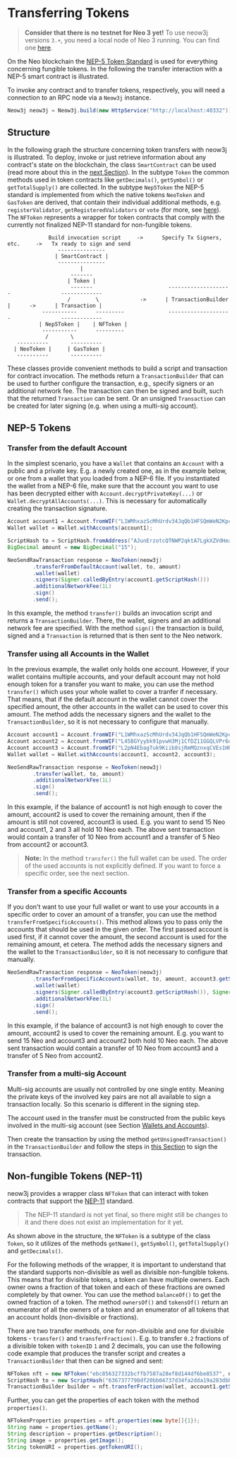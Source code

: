 # Transferring Tokens

> **Consider that there is no testnet for Neo 3 yet!** To use neow3j versions `3.+`, you need a local node of Neo 3 running.
> You can find one [here](http://github.com/axlabs/neo3-privatenet-docker).

On the Neo blockchain the [NEP-5 Token Standard](http://github.com/neo-project/proposals/blob/master/nep-5.mediawiki)
is used for everything concerning fungible tokens. In the following the transfer interaction with a NEP-5 smart contract is illustrated.

To invoke any contract and to transfer tokens, respectively, you will need a connection to an RPC node via a `Neow3j` instance.

```java
Neow3j neow3j = Neow3j.build(new HttpService("http://localhost:40332"));
```

## Structure

In the following graph the structure concerning token transfers with neow3j is illustrated. To deploy, invoke or just
retrieve information about any contract's state on the blockchain, the class `SmartContract` can be used (read more
about this in the [next Section](neo3_guides/contract_invocation.md)).
In the subtype `Token` the common methods used in token contracts like `getDecimals()`, `getSymbol()` or `getTotalSupply()`
are collected.
In the subtype `Nep5Token` the NEP-5 standard is implemented from which the native tokens `NeoToken` and `GasToken` are
derived, that contain their individual additional methods, e.g. `registerValidator`, `getRegisteredValidators` or `vote`
(for more, see [here](https://docs.neo.org/v3/docs/en-us/reference/scapi/api/neo.html)).
The `NFToken` represents a wrapper for token contracts that comply with the currently not finalized NEP-11 standard for
non-fungible tokens.

```
             Build invocation script     ->      Specify Tx Signers, etc.     ->   Tx ready to sign and send
                ---------------
               | SmartContract |
                ---------------
                       |
                    -------
                   | Token |
                    -------                        --------------------                -------------
                   /        \             ->      | TransactionBuilder |      ->      | Transaction |
           -----------      ---------              --------------------                -------------
          | Nep5Token |    | NFToken |
           -----------      ---------
            /       \
   ----------       ----------
  | NeoToken |     | GasToken |
   ----------       ----------
```

These classes provide convenient methods to build a script and transaction for contract invocation.
The methods return a `TransactionBuilder` that can be used to further configure the transaction,
e.g., specify signers or an additional network fee. The transaction can then be signed and built,
such that the returned `Transaction` can be sent. Or an unsigned `Transaction` can be created for
later signing (e.g. when using a multi-sig account).

## NEP-5 Tokens

### Transfer from the default Account

In the simplest scenario, you have a `Wallet` that contains an `Account` with a public and a private key. E.g. a newly
created one, as in the example below, or one from a wallet that you loaded from a NEP-6 file. If you instantiated
the wallet from a NEP-6 file, make sure that the account you want to use has been decrypted either with
`Account.decryptPrivateKey(...)` or `Wallet.decryptAllAccounts(...)`. This is necessary for automatically creating the
transaction signature.

```java
Account account1 = Account.fromWIF("L1WMhxazScMhUrdv34JqQb1HFSQmWeN2Kpc1R9JGKwL7CDNP21uR");
Wallet wallet = Wallet.withAccounts(account1);

ScriptHash to = ScriptHash.fromAddress("AJunErzotcQTNWP2qktA7LgkXZVdHea97H");
BigDecimal amount = new BigDecimal("15");

NeoSendRawTransaction response = NeoToken(neow3j)
        .transferFromDefaultAccount(wallet, to, amount)
        .wallet(wallet)
        .signers(Signer.calledByEntry(account1.getScriptHash()))
        .additionalNetworkFee(1L)
        .sign()
        .send();
```

In this example, the method `transfer()` builds an invocation script and returns a `TransactionBuilder`. There, the wallet, signers
and an additional network fee are specified. With the method `sign()` the transaction is build, signed and a `Transaction` is returned
that is then sent to the Neo network.

### Transfer using all Accounts in the Wallet

In the previous example, the wallet only holds one account. However, if your wallet contains
multiple accounts, and your default account may not hold enough token for a transfer you want to
make, you can use the method `transfer()` which uses your whole wallet to cover a tranfer if
necessary. That means, that if the default account in the wallet cannot cover the specified amount,
the other accounts in the wallet can be used to cover this amount. The method adds the necessary
signers and the wallet to the `TransactionBuilder`, so it is not necessary to configure that
manually.

```java
Account account1 = Account.fromWIF("L1WMhxazScMhUrdv34JqQb1HFSQmWeN2Kpc1R9JGKwL7CDNP21uR");
Account account2 = Account.fromWIF("L45BGYyybk91pvwH3Mj1CfDZ11GGQLVPr6qfzpWugeP4WeJZyfki");
Account account3 = Account.fromWIF("L2pN4EbagTuk9Kiib8sjRmMQznxqCVEs1HR8DRaxmnPicjg9FdNc");
Wallet wallet = Wallet.withAccounts(account1, account2, account3);

NeoSendRawTransaction response = NeoToken(neow3j)
        .transfer(wallet, to, amount)
        .additionalNetworkFee(1L)
        .sign()
        .send();
```

In this example, if the balance of account1 is not high enough to cover the amount, account2 is used to cover the remaining amount,
then if the amount is still not covered, account3 is used. E.g. you want to send 15 Neo and account1, 2 and 3 all hold 10 Neo each.
The above sent transaction would contain a transfer of 10 Neo from account1 and a transfer of 5 Neo from account2 or account3.

> **Note:** In the method `transfer()` the full wallet can be used. The order of the used accounts is not explicitly defined.
> If you want to force a specific order, see the next section.

### Transfer from a specific Accounts

If you don't want to use your full wallet or want to use your accounts in a specific order to cover an amount of a transfer,
you can use the method `transferFromSpecificAccounts()`. This method allows you to pass only the accounts that should
be used in the given order. The first passed account is used first, if it cannot cover the amount, the second account
is used for the remaining amount, et cetera.
The method adds the necessary signers and the wallet to the `TransactionBuilder`, so it is not
necessary to configure that manually.

```java
NeoSendRawTransaction response = NeoToken(neow3j)
        .transferFromSpecificAccounts(wallet, to, amount, account3.getScriptHash(), account2.getScriptHash())
        .wallet(wallet)
        .signers(Signer.calledByEntry(account3.getScriptHash()), Signer.calledByEntry(account2.getScriptHash()))
        .additionalNetworkFee(1L)
        .sign()
        .send();
```

In this example, if the balance of account3 is not high enough to cover the amount, account2 is used to cover the remaining amount.
E.g. you want to send 15 Neo and account3 and account2 both hold 10 Neo each. The above sent transaction would contain a transfer
of 10 Neo from account3 and a transfer of 5 Neo from account2.

### Transfer from a multi-sig Account

Multi-sig accounts are usually not controlled by one single entity. Meaning the private keys of the involved key pairs
are not all available to sign a transaction locally. So this scenario is different in the signing step.

The account used in the transfer must be constructed from the public keys involved in the multi-sig account
(see Section [Wallets and Accounts](neo3_guides/wallets_and_accounts.md#creating-an-account)).

Then create the transaction by using the method `getUnsignedTransaction()` in the `TransactionBuilder` and follow the steps
in [this Section](neo3_guides/contract_invocation.md#signing-a-transaction-with-a-multi-sig-account) to sign the transaction.

## Non-fungible Tokens (NEP-11)

neow3j provides a wrapper class `NFToken` that can interact with token contracts that support the [NEP-11](https://github.com/neo-project/proposals/pull/41) standard.

> The NEP-11 standard is not yet final, so there might still be changes to it and there does not exist an implementation for it yet.

As shown above in the structure, the `NFToken` is a subtype of the class `Token`, so it utilizes of the methods `getName()`, `getSymbol()`, `getTotalSupply()` and `getDecimals()`.

For the following methods of the wrapper, it is important to understand that the standard supports non-divisible as well as divisible non-fungible tokens. This means that for divisible tokens, a token can have multiple owners. Each owner owns a fraction of that token and each of these fractions are owned completely by that owner. You can use the method `balanceOf()` to get the owned fraction of a token. The method `ownersOf()` and `tokensOf()` return an enumerator of all the owners of a token and an enumerator of all tokens that an account holds (non-divisible or fractions).

There are two transfer methods, one for non-divisible and one for divisible tokens - `transfer()` and `transferFraction()`. E.g. to transfer `0.2` fractions of a divisible token with `tokenID` `1` and 2 decimals, you can use the following code example that produces the transfer script and creates a `TransactionBuilder` that then can be signed and sent:

```java
NFToken nft = new NFToken("ebc856327332bcffb7587a28ef8d144df6be8537", neow3j);
ScriptHash to = new ScriptHash("6367377798df20bb04737d34fa2dda19a283dbb5");
TransactionBuilder builder = nft.transferFraction(wallet, account1.getScriptHash(), to, new byte[]{1});
```

Further, you can get the properties of each token with the method `properties()`.

```java
NFTokenProperties properties = nft.properties(new byte[]{1});
String name = properties.getName();
String description = properties.getDescription();
String image = properties.getImage();
String tokenURI = properties.getTokenURI();
```
